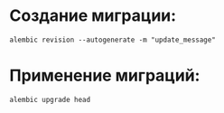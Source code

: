 # Создание миграции:

`alembic revision --autogenerate -m "update_message"`


# Применение миграций:

`alembic upgrade head`
